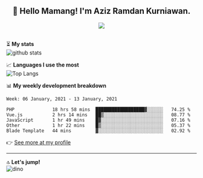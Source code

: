 <h2 align="center">👋 Hello Mamang! I'm Aziz Ramdan Kurniawan.</h2>  
<p align="center">
  <img src="https://komarev.com/ghpvc/?username=azizramdan"> <br><br>
</p>
    
⏳ **My stats**  
![github stats](https://github-readme-stats.vercel.app/api?username=azizramdan&show_icons=true&count_private=true&title_color=000&hide_border=true&hide_title=true)  

📈 **Languages I use the most**  
![Top Langs](https://github-readme-stats.vercel.app/api/top-langs/?username=azizramdan&layout=compact&langs_count=6&hide=tsql&hide_border=true&hide_title=true&exclude_repo=Futsal-Go,Futsal-Go-Admin,Sistem-Informasi-Sensus-Harian-Rawat-Inap)  

📊 **My weekly development breakdown**
<!--START_SECTION:waka-->
```text
Week: 06 January, 2021 - 13 January, 2021

PHP              18 hrs 58 mins  ██████████████████▓░░░░░░   74.25 % 
Vue.js           2 hrs 14 mins   ██▒░░░░░░░░░░░░░░░░░░░░░░   08.77 % 
JavaScript       1 hr 49 mins    █▓░░░░░░░░░░░░░░░░░░░░░░░   07.16 % 
Other            1 hr 22 mins    █▒░░░░░░░░░░░░░░░░░░░░░░░   05.37 % 
Blade Template   44 mins         ▓░░░░░░░░░░░░░░░░░░░░░░░░   02.92 % 
```
<!--END_SECTION:waka-->
👉 [See more at my profile](https://wakatime.com/@azizramdan)
***
🔝 **Let's jump!**  
![dino](https://raw.githubusercontent.com/azizramdan/azizramdan/master/dino.gif)  

